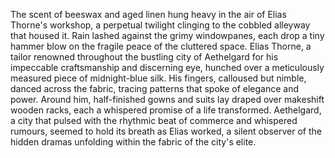 The scent of beeswax and aged linen hung heavy in the air of Elias Thorne's workshop, a perpetual twilight clinging to the cobbled alleyway that housed it.  Rain lashed against the grimy windowpanes, each drop a tiny hammer blow on the fragile peace of the cluttered space. Elias Thorne, a tailor renowned throughout the bustling city of Aethelgard for his impeccable craftsmanship and discerning eye, hunched over a meticulously measured piece of midnight-blue silk.  His fingers, calloused but nimble, danced across the fabric, tracing patterns that spoke of elegance and power.  Around him, half-finished gowns and suits lay draped over makeshift wooden racks, each a whispered promise of a life transformed.  Aethelgard, a city that pulsed with the rhythmic beat of commerce and whispered rumours, seemed to hold its breath as Elias worked, a silent observer of the hidden dramas unfolding within the fabric of the city's elite.
